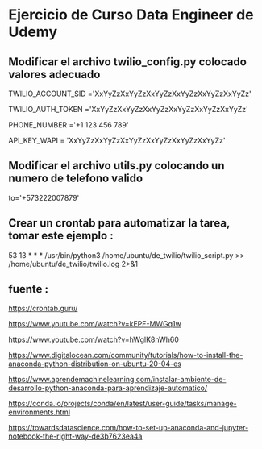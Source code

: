 # Ejercicio de Curso Data Engineer de Udemy

## Modificar el archivo twilio_config.py colocado valores adecuado

TWILIO_ACCOUNT_SID ='XxYyZzXxYyZzXxYyZzXxYyZzXxYyZzXxYyZz'

TWILIO_AUTH_TOKEN ='XxYyZzXxYyZzXxYyZzXxYyZzXxYyZzXxYyZz'

PHONE_NUMBER ='+1 123 456 789'

API_KEY_WAPI = 'XxYyZzXxYyZzXxYyZzXxYyZzXxYyZzXxYyZz'

## Modificar el archivo utils.py colocando un numero de telefono valido  

to='+573222007879'

## Crear un crontab para automatizar la tarea, tomar este ejemplo :

53 13 * * * /usr/bin/python3 /home/ubuntu/de_twilio/twilio_script.py >> /home/ubuntu/de_twilio/twilio.log 2>&1

## fuente :

https://crontab.guru/

https://www.youtube.com/watch?v=kEPF-MWGq1w

https://www.youtube.com/watch?v=hWglK8nWh60

https://www.digitalocean.com/community/tutorials/how-to-install-the-anaconda-python-distribution-on-ubuntu-20-04-es

https://www.aprendemachinelearning.com/instalar-ambiente-de-desarrollo-python-anaconda-para-aprendizaje-automatico/

https://conda.io/projects/conda/en/latest/user-guide/tasks/manage-environments.html

https://towardsdatascience.com/how-to-set-up-anaconda-and-jupyter-notebook-the-right-way-de3b7623ea4a

